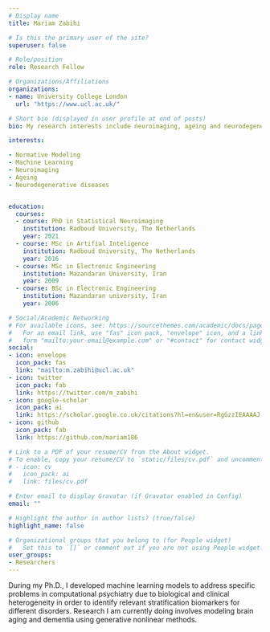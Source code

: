 ```yaml
---
# Display name
title: Mariam Zabihi

# Is this the primary user of the site?
superuser: false

# Role/position
role: Research Fellow

# Organizations/Affiliations
organizations:
- name: University College London
  url: "https://www.ucl.ac.uk/"

# Short bio (displayed in user profile at end of posts)
bio: My research interests include neuroimaging, ageing and neurodegenerative diseases

interests:

- Normative Modeling
- Machine Learning
- Neuroimaging
- Ageing
- Neurodegenerative diseases


education:
  courses:
  - course: PhD in Statistical Neuroimaging 
    institution: Radboud University, The Netherlands
    year: 2021
  - course: MSc in Artifial Inteligence
    institution: Radboud University, The Netherlands
    year: 2016
  - course: MSc in Electronic Engineering
    institution: Mazandaran University, Iran
    year: 2009
  - course: BSc in Electronic Engineering
    institution: Mazandaran university, Iran
    year: 2006

# Social/Academic Networking
# For available icons, see: https://sourcethemes.com/academic/docs/page-builder/#icons
#   For an email link, use "fas" icon pack, "envelope" icon, and a link in the
#   form "mailto:your-email@example.com" or "#contact" for contact widget.
social:
- icon: envelope
  icon_pack: fas
  link: "mailto:m.zabihi@ucl.ac.uk"
- icon: twitter
  icon_pack: fab
  link: https://twitter.com/m_zabihi
- icon: google-scholar
  icon_pack: ai
  link: https://scholar.google.co.uk/citations?hl=en&user=RgGzzIEAAAAJ
- icon: github
  icon_pack: fab
  link: https://github.com/mariam186

# Link to a PDF of your resume/CV from the About widget.
# To enable, copy your resume/CV to `static/files/cv.pdf` and uncomment the lines below.
# - icon: cv
#   icon_pack: ai
#   link: files/cv.pdf

# Enter email to display Gravatar (if Gravatar enabled in Config)
email: ""

# Highlight the author in author lists? (true/false)
highlight_name: false

# Organizational groups that you belong to (for People widget)
#   Set this to `[]` or comment out if you are not using People widget.
user_groups:
- Researchers
---
```

During my Ph.D., I developed machine learning models to address specific problems in computational psychiatry due to biological and clinical heterogeneity in order to identify relevant stratification biomarkers for different disorders. Research I am currently doing involves modeling brain aging and dementia using generative nonlinear methods.
